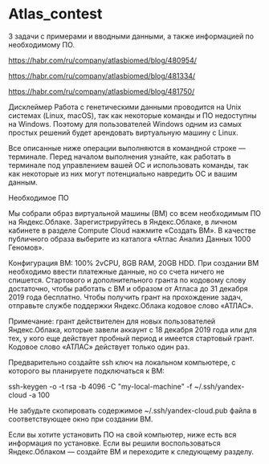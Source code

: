 # Atlas_contest
3 задачи с примерами и вводными данными, а также информацией по необходимому ПО.

https://habr.com/ru/company/atlasbiomed/blog/480954/

https://habr.com/ru/company/atlasbiomed/blog/481334/

https://habr.com/ru/company/atlasbiomed/blog/481750/

Дисклеймер
Работа с генетическими данными проводится на Unix системах (Linux, macOS), так как некоторые команды и ПО недоступны на Windows. Поэтому для пользователей Windows одним из самых простых решений будет арендовать виртуальную машину с Linux.

Все описанные ниже операции выполняются в командной строке — терминале. Перед началом выполнения узнайте, как работать в терминале под управлением вашей ОС и использовать команды, так как некоторые из них могут потенциально навредить ОС и вашим данным.


Необходимое ПО

Мы собрали образ виртуальной машины (ВМ) со всем необходимым ПО на Яндекс.Облаке. Зарегистрируйтесь в Яндекс.Облаке, в личном кабинете в разделе Compute Cloud нажмите «Создать ВМ». В качестве публичного образа выберите из каталога «Атлас Анализ Данных 1000 Геномов».

Конфигурация ВМ: 100% 2vCPU, 8GB RAM, 20GB HDD. При создании ВМ необходимо ввести платежные данные, но со счета ничего не спишется. Стартового и дополнительного гранта по кодовому слову достаточно, чтобы работать c ВМ и образом от Атласа до 31 декабря 2019 года бесплатно. Чтобы получить грант на прохождение задач, отправьте службе поддержки Яндекс.Облака кодовое слово «АТЛАС».

Примечание: грант действителен для новых пользователей Яндекс.Облака, которые завели аккаунт с 18 декабря 2019 года или для тех, у кого еще действует пробный период и имеется стартовый грант. Кодовое слово «АТЛАС» действует только один раз.

Предварительно создайте ssh ключ на локальном компьютере, с которого вы планируете подключаться к ВМ:

ssh-keygen -o -t rsa -b 4096 -C "my-local-machine" -f ~/.ssh/yandex-cloud -a 100

Не забудьте скопировать содержимое ~/.ssh/yandex-cloud.pub файла в соответствующее окно при создании ВМ.

Если вы хотите установить ПО на свой компьютер, ниже есть вся информация по установке. Если вы решили воспользоваться Яндекс.Облаком — создайте ВМ и переходите к следующему разделу.
